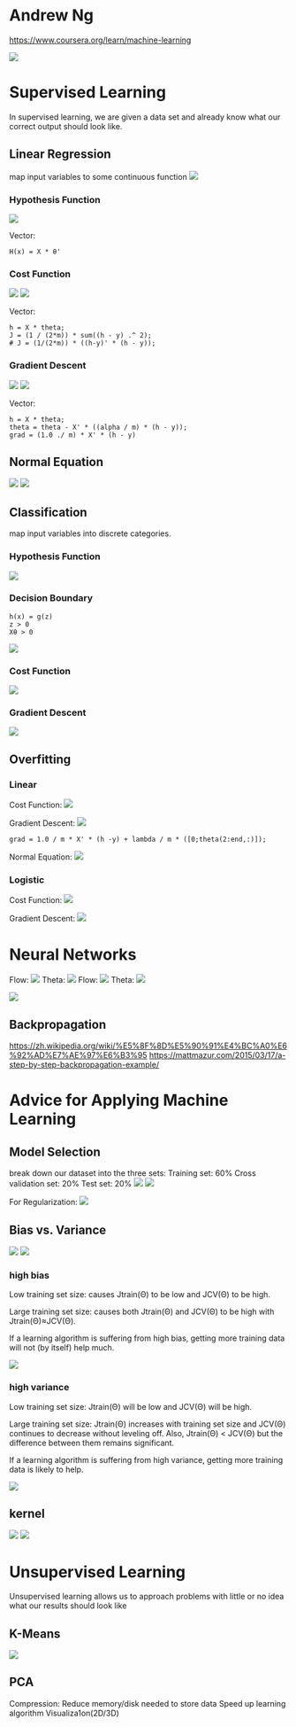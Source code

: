 # Andrew Ng
https://www.coursera.org/learn/machine-learning

![](./images/X.png)

# Supervised Learning
In supervised learning, we are given a data set and already know what our correct output should look like.

## Linear Regression
map input variables to some continuous function
![](./images/linear.png)

### Hypothesis Function
![](./images/hypothesis_function.png)

Vector:
```
H(x) = X * θ'
```

### Cost Function
![](./images/cost_function.png)
![](./images/cost_function_plot.png)

Vector:
```
h = X * theta;
J = (1 / (2*m)) * sum((h - y) .^ 2);
# J = (1/(2*m)) * ((h-y)' * (h - y));
```

### Gradient Descent
![](./images/gradient_descent.png)
![](./images/gradient_descent_linear.png)

Vector:
```
h = X * theta;
theta = theta - X' * ((alpha / m) * (h - y));
grad = (1.0 ./ m) * X' * (h - y)
```

## Normal Equation
![](./images/normal_equation.png)
![](./images/compare.png)


## Classification
map input variables into discrete categories.

### Hypothesis Function
![](./images/classification.png)

### Decision Boundary
```
h(x) = g(z)
z > 0
Xθ > 0
```
![](./images/decision_boundary.png)

### Cost Function
![](./images/cost_function_classification.png)

### Gradient Descent
![](./images/gradient_descent_classification.png)

## Overfitting

### Linear
Cost Function:
![](./images/overfitting_linear_cf.png)

Gradient Descent:
![](./images/overfitting_linear_gd.png)
```
grad = 1.0 / m * X' * (h -y) + lambda / m * ([0;theta(2:end,:)]);
```

Normal Equation:
![](./images/overfitting_ne.png)

### Logistic

Cost Function:
![](./images/overfitting_logistic_cf.png)

Gradient Descent:
![](./images/overfitting_logistic_gd.png)

# Neural Networks
Flow:
![](./images/nn_flow_1.png)
Theta:
![](./images/nn_theta_1.png)
Flow:
![](./images/nn_flow_2.png)
Theta:
![](./images/nn_theta_2.png)

![](./images/nn_d.png)

## Backpropagation 
https://zh.wikipedia.org/wiki/%E5%8F%8D%E5%90%91%E4%BC%A0%E6%92%AD%E7%AE%97%E6%B3%95
https://mattmazur.com/2015/03/17/a-step-by-step-backpropagation-example/

# Advice for Applying Machine Learning

## Model Selection
break down our dataset into the three sets:
Training set: 60%
Cross validation set: 20%
Test set: 20%
![](./images/model_selection_1.png)
![](./images/model_selection_2.png)

For Regularization:
![](./images/model_selection_3.png)

## Bias vs. Variance
![](./images/model_selection_4.png)
![](./images/model_selection_5.png)

### high bias
Low training set size: causes Jtrain(Θ) to be low and JCV(Θ) to be high.

Large training set size: causes both Jtrain(Θ) and JCV(Θ) to be high with Jtrain(Θ)≈JCV(Θ).

If a learning algorithm is suffering from high bias, getting more training data will not (by itself) help much.

![](./images/model_selection_6.png)

### high variance

Low training set size: Jtrain(Θ) will be low and JCV(Θ) will be high.

Large training set size: Jtrain(Θ) increases with training set size and JCV(Θ) continues to decrease without leveling off. Also, Jtrain(Θ) < JCV(Θ) but the difference between them remains significant.

If a learning algorithm is suffering from high variance, getting more training data is likely to help.

![](./images/model_selection_7.png)

## kernel
![](./images/svm_1.png)
![](./images/svm_2.png)

# Unsupervised Learning
Unsupervised learning allows us to approach problems with little or no idea what our results should look like

## K-Means
![](./images/K-Means.png)

## PCA
Compression:
Reduce memory/disk needed to store data
Speed up learning algorithm
Visualiza1on(2D/3D)


